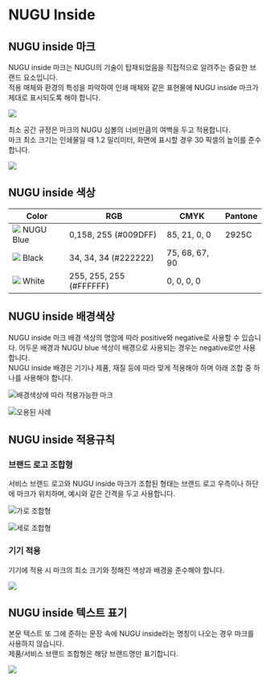 # NUGU Inside

## **NUGU inside 마크**

NUGU inside 마크는 NUGU의 기술이 탑재되었음을 직접적으로 알려주는 중요한 브랜드 요소입니다.\
적용 매체와 환경의 특성을 파악하여 인쇄 매체와 같은 표현물에 NUGU inside 마크가 제대로 표시되도록 해야 합니다.

![](../../.gitbook/assets/assets\_inside\_mark.png)

최소 공간 규정은 마크의 NUGU 심볼의 너비만큼의 여백을 두고 적용합니다.\
마크 최소 크기는 인쇄물일 때 1.2 밀리미터, 화면에 표시할 경우 30 픽셀의 높이를 준수합니다.

![](../../.gitbook/assets/assets\_inside\_guide.png)

## **NUGU inside 색상**

| Color                                                                                           | RGB                     | CMYK           | Pantone |
| ----------------------------------------------------------------------------------------------- | ----------------------- | -------------- | ------- |
| ![](<../../.gitbook/assets/assets\_color\_nugublue\_\_1 (5) (6) (6) (2) (1) (8).png>) NUGU Blue | 0,158, 255 (#009DFF)    | 85, 21, 0, 0   | 2925C   |
| ![](../../.gitbook/assets/assets\_color\_black-1.png) Black                                     | 34, 34, 34 (#222222)    | 75, 68, 67, 90 |         |
| ![](<../../.gitbook/assets/assets\_color\_white\_\_1 (1).png>) White                            | 255, 255, 255 (#FFFFFF) | 0, 0, 0, 0     |         |

## **NUGU inside 배경색상**

NUGU inside 마크 배경 색상의 명암에 따라 positive와 negative로 사용할 수 있습니다. 어두운 배경과 NUGU blue 색상이 배경으로 사용되는 경우는 negative로만 사용합니다.\
NUGU inside 배경은 기기나 제품, 재질 등에 따라 맞게 적용해야 하며 아래 조합 중 하나를 사용해야 합니다.

![배경색상에 따라 적용가능한 마크](../../.gitbook/assets/assets\_usage1.png)

![오용된 사례](../../.gitbook/assets/assets\_usage2.png)

## **NUGU inside 적용규칙**

### 브랜드 로고 조합형

서비스 브랜드 로고와 NUGU inside 마크가 조합된 형태는 브랜드 로고 우측이나 하단에 마크가 위치하며, 예시와 같은 간격을 두고 사용합니다.

![가로 조합형](../../.gitbook/assets/assets\_inside\_guide\_btv-3.png)

![세로 조합형](../../.gitbook/assets/assets\_inside\_guide\_btv2.png)

### 기기 적용

기기에 적용 시 마크의 최소 크기와 정해진 색상과 배경을 준수해야 합니다.

![](../../.gitbook/assets/assets\_inside\_app1.png)

## NUGU inside 텍스트 표기

본문 텍스트 또 그에 준하는 문장 속에 NUGU inside라는 명칭이 나오는 경우 마크를 사용하지 않습니다.\
제품/서비스 브랜드 조합형은 해당 브랜드명만 표기합니다.

![](../../.gitbook/assets/assets\_inside\_text.png)
